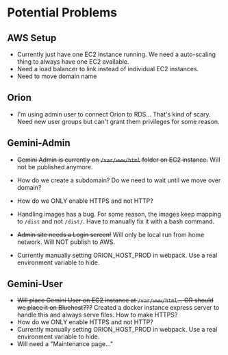 # Potential Problems

## AWS Setup

- Currently just have one EC2 instance running. We need a auto-scaling thing to always have one EC2 available.
- Need a load balancer to link instead of individual EC2 instances.
- Need to move domain name

## Orion

- I'm using admin user to connect Orion to RDS... That's kind of scary. Need new user groups but can't grant them privileges for some reason.

## Gemini-Admin

- ~~Gemini Admin is currently on `/var/www/html` folder on EC2 instance.~~ Will not be published anymore.
- How do we create a subdomain? Do we need to wait until we move over domain?
- How do we ONLY enable HTTPS and not HTTP?

- Handling images has a bug. For some reason, the images keep mapping to `/dist` and not `/dist/`. Have to manually fix it with a bash command.
- ~~Admin site needs a Login screen!~~ Will only be local run from home network. Will NOT publish to AWS.
- Currently manually setting ORION_HOST_PROD in webpack. Use a real environment variable to hide.

## Gemini-User

- ~~Will place Gemini User on EC2 instance at `/var/www/html`... OR should we place it on Bluehost???~~ Created a docker instance express server to handle this and always serve files. How to make HTTPS?
- How do we ONLY enable HTTPS and not HTTP?
- Currently manually setting ORION_HOST_PROD in webpack. Use a real environment variable to hide.
- Will need a "Maintenance page..."